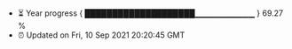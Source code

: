 - ⏳ Year progress { ████████████████████▁▁▁▁▁▁▁▁▁▁ } 69.27 %
- ⏰ Updated on Fri, 10 Sep 2021 20:20:45 GMT

